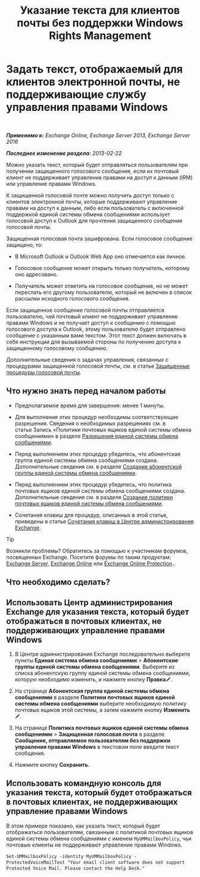 ﻿---
title: 'Указание текста для клиентов почты без поддержки Windows Rights Management'
TOCTitle: Задать текст, отображаемый для клиентов электронной почты, не поддерживающие службу управления правами Windows
ms:assetid: a9b2238a-b534-469c-a0c3-2768bc3d005b
ms:mtpsurl: https://technet.microsoft.com/ru-ru/library/Ee423552(v=EXCHG.150)
ms:contentKeyID: 52059220
ms.date: 05/22/2018
mtps_version: v=EXCHG.150
ms.translationtype: MT
---

# Задать текст, отображаемый для клиентов электронной почты, не поддерживающие службу управления правами Windows

 

_**Применимо к:** Exchange Online, Exchange Server 2013, Exchange Server 2016_

_**Последнее изменение раздела:** 2013-02-22_

Можно указать текст, который будет отправляться пользователям при получении защищенного голосового сообщения, если их почтовый клиент не поддерживает управление правами на доступ к данным (IRM) или управление правами Windows.

К защищенной голосовой почте можно получить доступ только с клиентов электронной почты, которые поддерживают управление правами на доступ к данным, либо если пользователь с включенной поддержкой единой системы обмена сообщениями использует голосовой доступ к Outlook для прочтения защищенного сообщения голосовой почты.

Защищенная голосовая почта зашифрована. Если голосовое сообщение защищено, то:

  - В Microsoft Outlook и Outlook Web App оно отмечается как личное.

  - Голосовое сообщение может открыть только получатель, которому оно адресовано.

  - Получатель может ответить на голосовое сообщение, но не может переслать его другому пользователю, который не включен в список рассылки исходного голосового сообщения.

Если защищенное сообщение голосовой почты отправляется пользователю, чей почтовый клиент не поддерживает управление правами Windows и не получает доступ к сообщению с помощью голосового доступа к Outlook, этому пользователю будет отправлено сообщение с указанным вами текстом. Этот текст должен включать в себя инструкции для вызываемой стороны по получению доступа к защищенному голосовому сообщению.

Дополнительные сведения о задачах управления, связанных с процедурами защищенной голосовой почты, см. в статье [Защищенные процедуры голосовой почты](protected-voice-mail-procedures-exchange-2013-help.md).

## Что нужно знать перед началом работы

  - Предполагаемое время для завершения: менее 1 минуты.

  - Для выполнения этих процедур необходимы соответствующие разрешения. Сведения о необходимых разрешениях см. в статье Запись «Политики почтовых ящиков единой системы обмена сообщениями» в разделе [Разрешения единой системы обмена сообщениями](unified-messaging-permissions-exchange-2013-help.md).

  - Перед выполнением этих процедур убедитесь, что абонентская группа единой системы обмена сообщениями создана. Дополнительные сведения см. в разделе [Создание абонентской группы единой системы обмена сообщениями](create-a-um-dial-plan-exchange-2013-help.md).

  - Перед выполнением этих процедур убедитесь, что политика почтовых ящиков единой системы обмена сообщениями создана. Дополнительные сведения см. в разделе [Создание политики почтовых ящиков единой системы обмена сообщениями](create-a-um-mailbox-policy-exchange-2013-help.md).

  - Сочетания клавиш для процедур, описанных в этой статье, приведены в статье [Сочетания клавиш в Центре администрирования Exchange](keyboard-shortcuts-in-the-exchange-admin-center-exchange-online-protection-help.md).

> [!TIP]  
> Возникли проблемы? Обратитесь за помощью к участникам форумов, посвященных Exchange. Посетите форумы по таким продуктам: <a href="https://go.microsoft.com/fwlink/p/?linkid=60612">Exchange Server</a>, <a href="https://go.microsoft.com/fwlink/p/?linkid=267542">Exchange Online</a> или <a href="https://go.microsoft.com/fwlink/p/?linkid=285351">Exchange Online Protection</a>..


## Что необходимо сделать?

## Использовать Центр администрирования Exchange для указания текста, который будет отображаться в почтовых клиентах, не поддерживающих управление правами Windows

1.  В Центре администрирования Exchange последовательно выберите пункты **Единая система обмена сообщениями** \> **Абонентские группы единой системы обмена сообщениями**. Выберите из списка абонентскую группу единой системы обмена сообщениями, которую необходимо изменить, и нажмите кнопку **Правка**![Значок редактирования](images/Bb124582.6f53ccb2-1f13-4c02-bea0-30690e6ea71d(EXCHG.150).gif "Значок редактирования").

2.  На странице **Абонентская группа единой системы обмена сообщениями** в разделе **Политики почтовых ящиков единой системы обмена сообщениями** выберите необходимую политику почтовых ящиков этой системы, а затем нажмите кнопку **Изменить**![Значок редактирования](images/Bb124582.6f53ccb2-1f13-4c02-bea0-30690e6ea71d(EXCHG.150).gif "Значок редактирования").

3.  На странице **Политика почтовых ящиков единой системы обмена сообщениями** \> **Защищенная голосовая почта** в разделе **Сообщение, отправляемое пользователям без поддержки управления правами Windows** в текстовом поле введите текст сообщения.

4.  Нажмите кнопку **Сохранить**.

## Использовать командную консоль для указания текста, который будет отображаться в почтовых клиентах, не поддерживающих управление правами Windows

В этом примере показано, как указать текст, который будет отображаться пользователям, связанным с политикой почтовых ящиков единой системы обмена сообщениями с именем `MyUMMailboxPolicy`, чьи почтовые клиенты не поддерживают управление правами Windows.

    Set-UMMailboxPolicy -identity MyUMMailboxPolicy -ProtectedVoiceMailText "Your email client software does not support Protected Voice Mail. Please contact the Help Desk."

